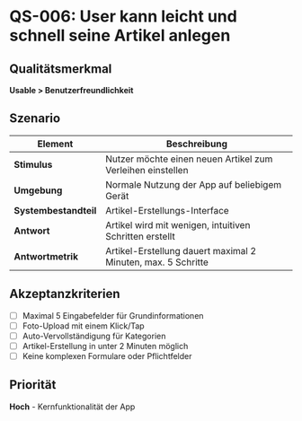 # QS-006: User kann leicht und schnell seine Artikel anlegen

## Qualitätsmerkmal
**Usable > Benutzerfreundlichkeit**

## Szenario

| Element               | Beschreibung                                                    |
|-----------------------|-----------------------------------------------------------------|
| **Stimulus**          | Nutzer möchte einen neuen Artikel zum Verleihen einstellen     |
| **Umgebung**          | Normale Nutzung der App auf beliebigem Gerät                   |
| **Systembestandteil** | Artikel-Erstellungs-Interface                                  |
| **Antwort**           | Artikel wird mit wenigen, intuitiven Schritten erstellt        |
| **Antwortmetrik**     | Artikel-Erstellung dauert maximal 2 Minuten, max. 5 Schritte  |

## Akzeptanzkriterien
- [ ] Maximal 5 Eingabefelder für Grundinformationen
- [ ] Foto-Upload mit einem Klick/Tap
- [ ] Auto-Vervollständigung für Kategorien
- [ ] Artikel-Erstellung in unter 2 Minuten möglich
- [ ] Keine komplexen Formulare oder Pflichtfelder

## Priorität
**Hoch** - Kernfunktionalität der App